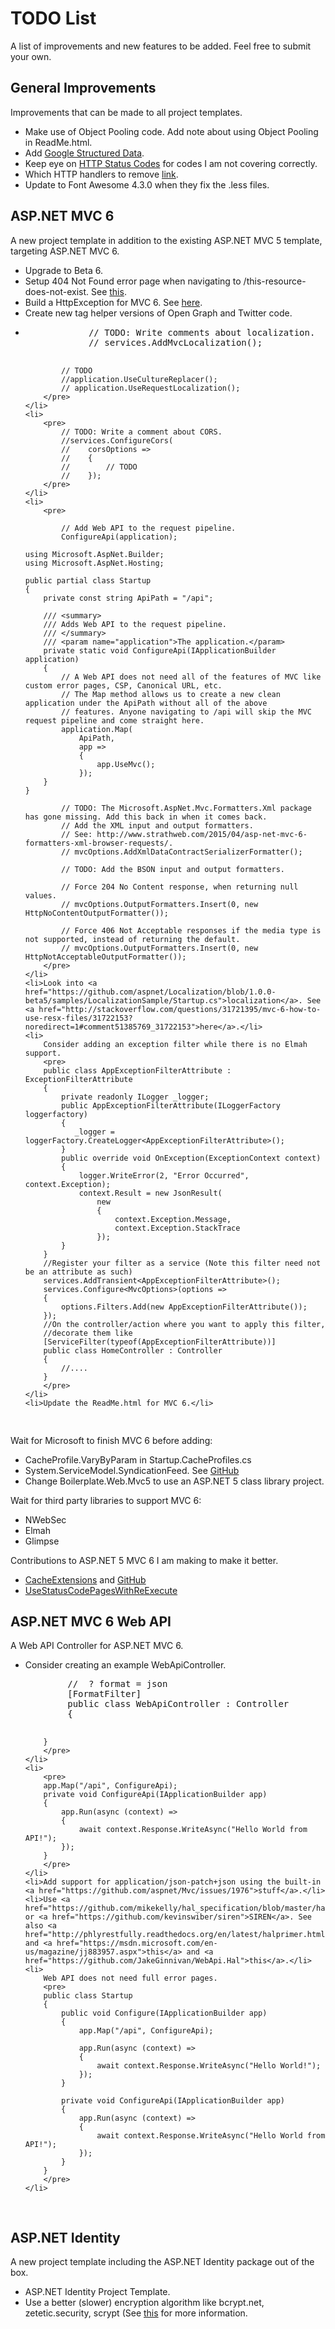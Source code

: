 <h1>TODO List</h1>
<p>A list of improvements and new features to be added. Feel free to submit your own.</p>

<h2>General Improvements</h2>
<p>Improvements that can be made to all project templates.</p>
<ul>
    <li>Make use of Object Pooling code. Add note about using Object Pooling in ReadMe.html.</li>
    <li>Add <a href="https://developers.google.com/structured-data/">Google Structured Data</a>.</li>
    <li>Keep eye on <a href="http://stackoverflow.com/questions/27860618/which-http-status-codes-to-cover-for-mvc-error-handling/29282406#29282406">HTTP Status Codes</a> for codes I am not covering correctly.</li>
    <li>Which HTTP handlers to remove <a href="http://stackoverflow.com/questions/28856991/removing-unused-http-handlers-for-better-performance-security">link</a>.</li>
    <li>Update to Font Awesome 4.3.0 when they fix the .less files.</li>
</ul>

<h2>ASP.NET MVC 6</h2>
<p>A new project template in addition to the existing ASP.NET MVC 5 template, targeting ASP.NET MVC 6.</p>
<ul>
    <li>Upgrade to Beta 6.</li>
    <li>Setup 404 Not Found error page when navigating to /this-resource-does-not-exist. See <a href="http://stackoverflow.com/questions/31606521/displaying-a-404-not-found-page-for-asp-net-5-mvc-6">this</a>.</li>
    <li>Build a HttpException for MVC 6. See <a href="http://stackoverflow.com/questions/31054012/asp-net-5-mvc-6-equivalent-of-httpexception">here</a>.</li>
    <li>Create new tag helper versions of Open Graph and Twitter code.</li>
    <li>
        <pre>
            // TODO: Write comments about localization.
            // services.AddMvcLocalization();


            // TODO
            //application.UseCultureReplacer();
            // application.UseRequestLocalization();
        </pre>
    </li>
    <li>
        <pre>
            // TODO: Write a comment about CORS.
            //services.ConfigureCors(
            //    corsOptions =>
            //    {
            //        // TODO
            //    });
        </pre>
    </li>
    <li>
        <pre>

            // Add Web API to the request pipeline.
            ConfigureApi(application);

    using Microsoft.AspNet.Builder;
    using Microsoft.AspNet.Hosting;

    public partial class Startup
    {
        private const string ApiPath = "/api";

        /// <summary>
        /// Adds Web API to the request pipeline.
        /// </summary>
        /// <param name="application">The application.</param>
        private static void ConfigureApi(IApplicationBuilder application)
        {
            // A Web API does not need all of the features of MVC like custom error pages, CSP, Canonical URL, etc.
            // The Map method allows us to create a new clean application under the ApiPath without all of the above
            // features. Anyone navigating to /api will skip the MVC request pipeline and come straight here.
            application.Map(
                ApiPath, 
                app =>
                {
                    app.UseMvc();
                });
        }
    }

            // TODO: The Microsoft.AspNet.Mvc.Formatters.Xml package has gone missing. Add this back in when it comes back.
            // Add the XML input and output formatters. 
            // See: http://www.strathweb.com/2015/04/asp-net-mvc-6-formatters-xml-browser-requests/.
            // mvcOptions.AddXmlDataContractSerializerFormatter();

            // TODO: Add the BSON input and output formatters.

            // Force 204 No Content response, when returning null values.
            // mvcOptions.OutputFormatters.Insert(0, new HttpNoContentOutputFormatter());

            // Force 406 Not Acceptable responses if the media type is not supported, instead of returning the default.
            // mvcOptions.OutputFormatters.Insert(0, new HttpNotAcceptableOutputFormatter());
        </pre>
    </li>
    <li>Look into <a href="https://github.com/aspnet/Localization/blob/1.0.0-beta5/samples/LocalizationSample/Startup.cs">localization</a>. See <a href="http://stackoverflow.com/questions/31721395/mvc-6-how-to-use-resx-files/31722153?noredirect=1#comment51385769_31722153">here</a>.</li>
    <li>
        Consider adding an exception filter while there is no Elmah support.
        <pre>
        public class AppExceptionFilterAttribute : ExceptionFilterAttribute
        {
	        private readonly ILogger _logger;
            public AppExceptionFilterAttribute(ILoggerFactory loggerfactory)
            {
               _logger = loggerFactory.CreateLogger<AppExceptionFilterAttribute>();
            }
            public override void OnException(ExceptionContext context)
            {
                logger.WriteError(2, "Error Occurred", context.Exception);
                context.Result = new JsonResult(
                    new
                    {
                        context.Exception.Message,
                        context.Exception.StackTrace
                    });
            }
        }
        //Register your filter as a service (Note this filter need not be an attribute as such)
        services.AddTransient<AppExceptionFilterAttribute>();
        services.Configure<MvcOptions>(options =>
        {
            options.Filters.Add(new AppExceptionFilterAttribute());
        });
        //On the controller/action where you want to apply this filter,
        //decorate them like
        [ServiceFilter(typeof(AppExceptionFilterAttribute))]
        public class HomeController : Controller
        {
            //....
        }
        </pre>
    </li>
    <li>Update the ReadMe.html for MVC 6.</li>
</ul>
<p>Wait for Microsoft to finish MVC 6 before adding:</p>
<ul>
    <li>CacheProfile.VaryByParam in Startup.CacheProfiles.cs</li>
    <li>System.ServiceModel.SyndicationFeed. See <a href="https://github.com/dotnet/wcf/issues/76#issuecomment-111420491">GitHub</a></li>
    <li>Change Boilerplate.Web.Mvc5 to use an ASP.NET 5 class library project.</li>
</ul>
<p>Wait for third party libraries to support MVC 6:</p>
<ul>
    <li>NWebSec</li>
    <li>Elmah</li>
    <li>Glimpse</li>
</ul>
<p>Contributions to ASP.NET 5 MVC 6 I am making to make it better.</p>
<ul>
    <li><a href="http://stackoverflow.com/questions/31458950/is-there-any-guidance-for-caching-patterns-in-asp-net-5/31513464#31513464">CacheExtensions</a> and <a href="https://github.com/aspnet/Caching/issues/79">GitHub</a></li>
    <li><a href="https://github.com/aspnet/Diagnostics/issues/144#issuecomment-125980689">UseStatusCodePagesWithReExecute</a></li>
</ul>

<h2>ASP.NET MVC 6 Web API</h2>
<p>A Web API Controller for ASP.NET MVC 6.</p>
<ul>
    <li>
        Consider creating an example WebApiController.
        <pre>
        //  ? format = json
        [FormatFilter]
        public class WebApiController : Controller
        {

        }
        </pre>
    </li>
    <li>
        <pre>
        app.Map("/api", ConfigureApi);
        private void ConfigureApi(IApplicationBuilder app)
		{
			app.Run(async (context) =>
			{
				await context.Response.WriteAsync("Hello World from API!");
			});
		}
        </pre>
    </li>
    <li>Add support for application/json-patch+json using the built-in <a href="https://github.com/aspnet/Mvc/issues/1976">stuff</a>.</li>
    <li>Use <a href="https://github.com/mikekelly/hal_specification/blob/master/hal_specification.md">HAL</a> or <a href="https://github.com/kevinswiber/siren">SIREN</a>. See also <a href="http://phlyrestfully.readthedocs.org/en/latest/halprimer.html">this</a> and <a href="https://msdn.microsoft.com/en-us/magazine/jj883957.aspx">this</a> and <a href="https://github.com/JakeGinnivan/WebApi.Hal">this</a>.</li>
    <li>
        Web API does not need full error pages.
        <pre>
        public class Startup
        {
	        public void Configure(IApplicationBuilder app)
	        {
		        app.Map("/api", ConfigureApi);

		        app.Run(async (context) =>
		        {
			        await context.Response.WriteAsync("Hello World!");
		        });
	        }

	        private void ConfigureApi(IApplicationBuilder app)
	        {
		        app.Run(async (context) =>
		        {
			        await context.Response.WriteAsync("Hello World from API!");
		        });
	        }
        }
        </pre>
    </li>
</ul>

<h2>ASP.NET Identity</h2>
<p>A new project template including the ASP.NET Identity package out of the box.</p>
<ul>
  <li>ASP.NET Identity Project Template.</li>
  <li>Use a better (slower) encryption algorithm like bcrypt.net, zetetic.security, scrypt (See <a href="http://blog.codinghorror.com/your-password-is-too-damn-short/">this</a> for more information.</li>
</ul>
